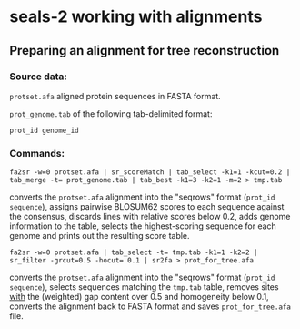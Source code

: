 # seals-2 working with alignments
## Preparing an alignment for tree reconstruction
### Source data:
`protset.afa` aligned protein sequences in FASTA format.

`prot_genome.tab` of the following tab-delimited format:
```
prot_id genome_id
```
### Commands:
```
fa2sr -w=0 protset.afa | sr_scoreMatch | tab_select -k1=1 -kcut=0.2 | tab_merge -t= prot_genome.tab | tab_best -k1=3 -k2=1 -m=2 > tmp.tab
```
converts the `protset.afa` alignment into the "seqrows" format (`prot_id sequence`), assigns pairwise BLOSUM62 scores to each sequence against the consensus, discards lines with relative scores below 0.2, adds genome information to the table, selects the highest-scoring sequence for each genome and prints out the resulting score table.
```
fa2sr -w=0 protset.afa | tab_select -t= tmp.tab -k1=1 -k2=2 | sr_filter -grcut=0.5 -hocut= 0.1 | sr2fa > prot_for_tree.afa
```
converts the `protset.afa` alignment into the "seqrows" format (`prot_id sequence`), selects sequences matching the `tmp.tab` table, removes sites [with](https://doi.org/10.1093/ve/veab015) the (weighted) gap content over 0.5 and homogeneity below 0.1, converts the alignment back to FASTA format and saves `prot_for_tree.afa` file.

